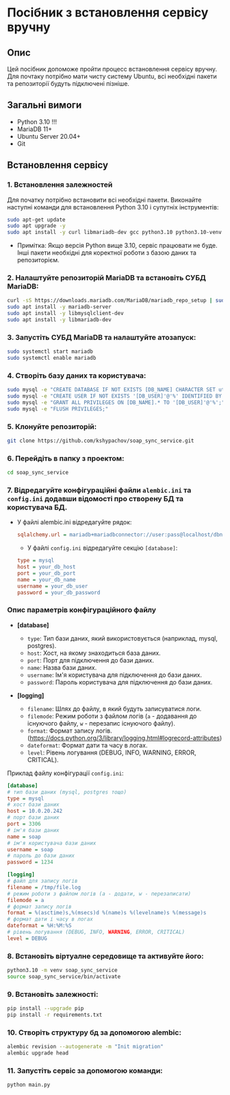 # Посібник з встановлення сервісу вручну

## Опис 
Цей посібник допоможе пройти процесс встановлення сервісу вручну. Для почтаку потрібно мати чисту систему Ubuntu, 
всі необхідні пакети та репозиторії будуть підключені пізніше.

## Загальні вимоги

- Python 3.10 !!!
- MariaDB 11+
- Ubuntu Server 20.04+
- Git

## Встановлення сервісу

### 1. Встановлення залежностей
Для початку потрібно встановити всі необхідні пакети. Виконайте наступні команди для встановлення Python 3.10 
і супутніх інструментів:

```bash
sudo apt-get update
sudo apt upgrade -y
sudo apt install -y curl libmariadb-dev gcc python3.10 python3.10-venv python3.10-dev git pkg-config
```
- Примітка: Якщо версія Python вище 3.10, сервіс працювати не буде. Інші пакети необхідні для коректної роботи з базою даних та репозиторієм.

### 2. Налаштуйте репозиторій MariaDB та встановіть СУБД MariaDB:
```bash
curl -sS https://downloads.mariadb.com/MariaDB/mariadb_repo_setup | sudo bash
sudo apt install -y mariadb-server
sudo apt install -y libmysqlclient-dev
sudo apt install -y libmariadb-dev
```

### 3. Запустіть СУБД MariaDB та налаштуйте атозапуск:
```bash
sudo systemctl start mariadb
sudo systemctl enable mariadb
```

### 4. Створіть базу даних та користувача:
```bash
sudo mysql -e "CREATE DATABASE IF NOT EXISTS [DB_NAME] CHARACTER SET utf8mb4 COLLATE utf8mb4_unicode_ci;"
sudo mysql -e "CREATE USER IF NOT EXISTS '[DB_USER]'@'%' IDENTIFIED BY '[DB_PASSWORD]';"
sudo mysql -e "GRANT ALL PRIVILEGES ON [DB_NAME].* TO '[DB_USER]'@'%';"
sudo mysql -e "FLUSH PRIVILEGES;"
```

### 5. Клонуйте репозиторій:
```bash
git clone https://github.com/kshypachov/soap_sync_service.git
```

### 6. Перейдіть в папку з проектом:
```bash
cd soap_sync_service
```

### 7. Відредагуйте конфігураційні файли `alembic.ini` та `config.ini` додавши відомості про створену БД та користувача БД. 

- У файлі alembic.ini відредагуйте рядок:
  ```ini
  sqlalchemy.url = mariadb+mariadbconnector://user:pass@localhost/dbname
  ```

  - У файлі `config.ini` відредагуйте секцію `[database]`:
  ```ini
  type = mysql
  host = your_db_host
  port = your_db_port
  name = your_db_name
  username = your_db_user
  password = your_db_password
  ```


### Опис параметрів конфігураційного файлу

- **[database]**
  - `type`: Тип бази даних, який використовується (наприклад, mysql, postgres).
  - `host`: Хост, на якому знаходиться база даних.
  - `port`: Порт для підключення до бази даних.
  - `name`: Назва бази даних.
  - `username`: Ім'я користувача для підключення до бази даних.
  - `password`: Пароль користувача для підключення до бази даних.

- **[logging]**
  - `filename`: Шлях до файлу, в який будуть записуватися логи.
  - `filemode`: Режим роботи з файлом логів (`a` - додавання до існуючого файлу, `w` - перезапис існуючого файлу).
  - `format`: Формат запису логів. (https://docs.python.org/3/library/logging.html#logrecord-attributes)
  - `dateformat`: Формат дати та часу в логах.
  - `level`: Рівень логування (DEBUG, INFO, WARNING, ERROR, CRITICAL).

Приклад файлу конфігурації `config.ini`:

```ini
[database]
# тип бази даних (mysql, postgres тощо)
type = mysql
# хост бази даних
host = 10.0.20.242
# порт бази даних
port = 3306
# ім'я бази даних
name = soap
# ім'я користувача бази даних
username = soap
# пароль до бази даних
password = 1234

[logging]
# файл для запису логів
filename = /tmp/file.log
# режим роботи з файлом логів (a - додати, w - перезаписати)
filemode = a
# формат запису логів
format = %(asctime)s,%(msecs)d %(name)s %(levelname)s %(message)s
# формат дати і часу в логах
dateformat = %H:%M:%S
# рівень логування (DEBUG, INFO, WARNING, ERROR, CRITICAL)
level = DEBUG
```

### 8. Встановіть віртуалне середовище та активуйте його:
```bash
python3.10 -m venv soap_sync_service
source soap_sync_service/bin/activate
```

###  9. Встановіть залежності:
```bash
pip install --upgrade pip
pip install -r requirements.txt
```

### 10. Створіть структуру бд за допомогою alembic:
```bash
alembic revision --autogenerate -m "Init migration"
alembic upgrade head
```

### 11. Запустіть сервіс за допомогою команди:
```bash
python main.py
```
